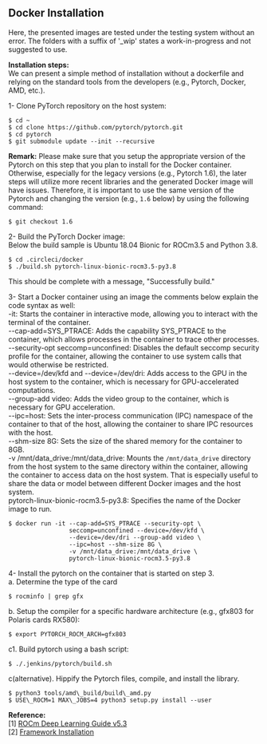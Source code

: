 ## Docker Installation
Here, the presented images are tested under the testing system without an error. The folders with a suffix of '_wip' states a work-in-progress and not suggested to use.  

**Installation steps:**  
We can present a simple method of installation without a dockerfile and relying on the standard tools from the developers (e.g., Pytorch, Docker, AMD, etc.).  

1- Clone PyTorch repository on the host system:  
```
$ cd ~  
$ cd clone https://github.com/pytorch/pytorch.git  
$ cd pytorch  
$ git submodule update --init --recursive
```
__Remark:__ Please make sure that you setup the appropriate version of the Pytorch on this step that you plan to install for the Docker container. Otherwise, especially for the legacy versions (e.g., Pytorch 1.6), the later steps will utilize more recent libraries and the generated Docker image will have issues. Therefore, it is important to use the same version of the Pytorch and changing the version (e.g., `1.6` below) by using the following command:  
```
$ git checkout 1.6
```

2- Build the PyTorch Docker image:  
Below the build sample is Ubuntu 18.04 Bionic for ROCm3.5 and Python 3.8.  
```
$ cd .circleci/docker
$ ./build.sh pytorch-linux-bionic-rocm3.5-py3.8
```
This should be complete with a message, "Successfully build."  

3- Start a Docker container using an image the comments below explain the code syntax as well:  
-it: Starts the container in interactive mode, allowing you to interact with the terminal of the container.  
--cap-add=SYS_PTRACE: Adds the capability SYS_PTRACE to the container, which allows processes in the container to trace other processes.  
--security-opt seccomp=unconfined: Disables the default seccomp security profile for the container, allowing the container to use system calls that would otherwise be restricted.  
--device=/dev/kfd and --device=/dev/dri: Adds access to the GPU in the host system to the container, which is necessary for GPU-accelerated computations.  
--group-add video: Adds the video group to the container, which is necessary for GPU acceleration.  
--ipc=host: Sets the inter-process communication (IPC) namespace of the container to that of the host, allowing the container to share IPC resources with the host.  
--shm-size 8G: Sets the size of the shared memory for the container to 8GB.  
-v /mnt/data_drive:/mnt/data_drive: Mounts the `/mnt/data_drive` directory from the host system to the same directory within the container, allowing the container to access data on the host system. That is especially useful to share the data or model between different Docker images and the host system.  
pytorch-linux-bionic-rocm3.5-py3.8: Specifies the name of the Docker image to run.  

```
$ docker run -it --cap-add=SYS_PTRACE --security-opt \
                 seccomp=unconfined --device=/dev/kfd \
                 --device=/dev/dri --group-add video \
                 --ipc=host --shm-size 8G \
                 -v /mnt/data_drive:/mnt/data_drive \
                 pytorch-linux-bionic-rocm3.5-py3.8
```

4- Install the pytorch on the container that is started on step 3.  
a. Determine the type of the card
```
$ rocminfo | grep gfx
```
b. Setup the compiler for a specific hardware architecture (e.g., gfx803 for Polaris cards RX580):
```
$ export PYTORCH_ROCM_ARCH=gfx803
```
c1. Build pytorch using a bash script:  
```
$ ./.jenkins/pytorch/build.sh
```

c(alternative). Hippify the Pytorch files, compile, and install the library.
```
$ python3 tools/amd\_build/build\_amd.py
$ USE\_ROCM=1 MAX\_JOBS=4 python3 setup.py install --user
```

**Reference:**  
[1] [ROCm Deep Learning Guide v5.3](https://hub.docker.com/r/rocm/pytorch)  
[2] [Framework Installation](https://docs.amd.com/bundle/ROCm-Deep-Learning-Guide-v5.3/page/Frameworks_Installation.html)
